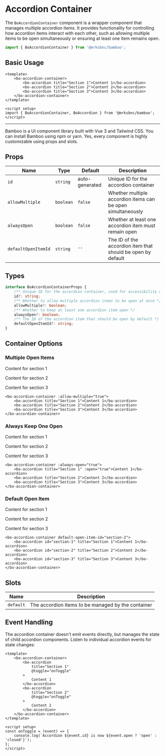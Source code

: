 <script setup>
import BoAccordion from '@/components/accordion/bo-accordion.vue';
import BoAccordionContainer from '@/components/accordion/bo-accordion-container.vue';
</script>

# Accordion Container

The `BoAccordionContainer` component is a wrapper component that manages multiple accordion items. It provides functionality for controlling how accordion items interact with each other, such as allowing multiple items to be open simultaneously or ensuring at least one item remains open.

```js
import { BoAccordionContainer } from '@mrksbnc/bamboo';
```

## Basic Usage

```vue
<template>
	<bo-accordion-container>
		<bo-accordion title="Section 1">Content 1</bo-accordion>
		<bo-accordion title="Section 2">Content 2</bo-accordion>
		<bo-accordion title="Section 3">Content 3</bo-accordion>
	</bo-accordion-container>
</template>

<script setup>
import { BoAccordionContainer, BoAccordion } from '@mrksbnc/bamboo';
</script>
```

<hr />
<div class="flex flex-col gap-4 my-4">
	<bo-accordion-container>
		<bo-accordion title="What is Bamboo?">
			Bamboo is a UI component library built with Vue 3 and Tailwind CSS.
		</bo-accordion>
		<bo-accordion title="How do I install it?">
			You can install Bamboo using npm or yarn.
		</bo-accordion>
		<bo-accordion title="Is it customizable?">
			Yes, every component is highly customizable using props and slots.
		</bo-accordion>
	</bo-accordion-container>
</div>

## Props

| Name                | Type      | Default        | Description                                                 |
| ------------------- | --------- | -------------- | ----------------------------------------------------------- |
| `id`                | `string`  | auto-generated | Unique ID for the accordion container                       |
| `allowMultiple`     | `boolean` | `false`        | Whether multiple accordion items can be open simultaneously |
| `alwaysOpen`        | `boolean` | `false`        | Whether at least one accordion item must remain open        |
| `defaultOpenItemId` | `string`  | `''`           | The ID of the accordion item that should be open by default |

## Types

```ts
interface BoAccordionContainerProps {
	/** Unique ID for the accordion container, used for accessibility and testing */
	id?: string;
	/** Whether to allow multiple accordion items to be open at once */
	allowMultiple?: boolean;
	/** Whether to keep at least one accordion item open */
	alwaysOpen?: boolean;
	/** The ID of the accordion item that should be open by default */
	defaultOpenItemId?: string;
}
```

## Container Options

### Multiple Open Items

<div class="flex flex-col gap-4 my-4">
	<bo-accordion-container :allow-multiple="true">
		<bo-accordion title="Section 1">
			<p>Content for section 1</p>
		</bo-accordion>
		<bo-accordion title="Section 2">
			<p>Content for section 2</p>
		</bo-accordion>
		<bo-accordion title="Section 3">
			<p>Content for section 3</p>
		</bo-accordion>
	</bo-accordion-container>
</div>

```vue
<bo-accordion-container :allow-multiple="true">
	<bo-accordion title="Section 1">Content 1</bo-accordion>
	<bo-accordion title="Section 2">Content 2</bo-accordion>
	<bo-accordion title="Section 3">Content 3</bo-accordion>
</bo-accordion-container>
```

### Always Keep One Open

<div class="flex flex-col gap-4 my-4">
	<bo-accordion-container :always-open="true">
		<bo-accordion title="Section 1" :open="true">
			<p>Content for section 1</p>
		</bo-accordion>
		<bo-accordion title="Section 2">
			<p>Content for section 2</p>
		</bo-accordion>
		<bo-accordion title="Section 3">
			<p>Content for section 3</p>
		</bo-accordion>
	</bo-accordion-container>
</div>

```vue
<bo-accordion-container :always-open="true">
	<bo-accordion title="Section 1" :open="true">Content 1</bo-accordion>
	<bo-accordion title="Section 2">Content 2</bo-accordion>
	<bo-accordion title="Section 3">Content 3</bo-accordion>
</bo-accordion-container>
```

### Default Open Item

<div class="flex flex-col gap-4 my-4">
	<bo-accordion-container default-open-item-id="section-2">
		<bo-accordion id="section-1" title="Section 1">
			<p>Content for section 1</p>
		</bo-accordion>
		<bo-accordion id="section-2" title="Section 2">
			<p>Content for section 2</p>
		</bo-accordion>
		<bo-accordion id="section-3" title="Section 3">
			<p>Content for section 3</p>
		</bo-accordion>
	</bo-accordion-container>
</div>

```vue
<bo-accordion-container default-open-item-id="section-2">
	<bo-accordion id="section-1" title="Section 1">Content 1</bo-accordion>
	<bo-accordion id="section-2" title="Section 2">Content 2</bo-accordion>
	<bo-accordion id="section-3" title="Section 3">Content 3</bo-accordion>
</bo-accordion-container>
```

## Slots

| Name      | Description                                        |
| --------- | -------------------------------------------------- |
| `default` | The accordion items to be managed by the container |

## Event Handling

The accordion container doesn't emit events directly, but manages the state of child accordion components. Listen to individual accordion events for state changes:

```vue
<template>
	<bo-accordion-container>
		<bo-accordion
			title="Section 1"
			@toggle="onToggle"
		>
			Content 1
		</bo-accordion>
		<bo-accordion
			title="Section 2"
			@toggle="onToggle"
		>
			Content 2
		</bo-accordion>
	</bo-accordion-container>
</template>

<script setup>
const onToggle = (event) => {
	console.log(`Accordion ${event.id} is now ${event.open ? 'open' : 'closed'}`);
};
</script>
```

